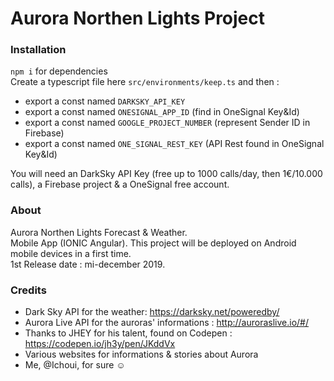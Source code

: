 # Aurora Northen Lights Project

### Installation
`npm i` for dependencies
<br> Create a typescript file here `src/environments/keep.ts` and then :
- export a const named `DARKSKY_API_KEY`
- export a const named `ONESIGNAL_APP_ID` (find in OneSignal Key&Id)
- export a const named `GOOGLE_PROJECT_NUMBER` (represent Sender ID in Firebase)
- export a const named `ONE_SIGNAL_REST_KEY` (API Rest found in OneSignal Key&Id)

You will need an DarkSky API Key (free up to 1000 calls/day, then 1€/10.000 calls), a Firebase project & a OneSignal free account.




### About 
Aurora Northen Lights Forecast & Weather. 
<br>
Mobile App (IONIC Angular).
This project will be deployed on Android mobile devices in a first time. 
<br>
1st Release date : mi-december 2019.


### Credits 
- Dark Sky API for the weather: https://darksky.net/poweredby/
- Aurora Live API for the auroras' informations : http://auroraslive.io/#/
- Thanks to JHEY for his talent, found on Codepen : https://codepen.io/jh3y/pen/JKddVx
- Various websites for informations & stories about Aurora
- Me, @Ichoui, for sure ☺
